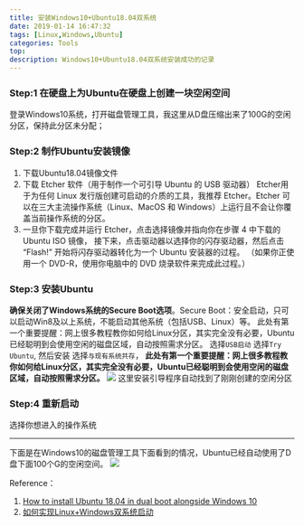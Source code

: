 ```yaml
---
title: 安装Windows10+Ubuntu18.04双系统
date: 2019-01-14 16:47:32
tags: [Linux,Windows,Ubuntu]
categories: Tools
top:
description: Windows10+Ubuntu18.04双系统安装成功的记录
---
```



### Step:1 在硬盘上为Ubuntu在硬盘上创建一块空闲空间
登录Windows10系统，打开磁盘管理工具，我这里从D盘压缩出来了100G的空闲分区，保持此分区未分配；

### Step:2 制作Ubuntu安装镜像
 1. 下载Ubuntu18.04镜像文件
 2. 下载 Etcher 软件（用于制作一个可引导 Ubuntu 的 USB 驱动器）
 Etcher用于为任何 Linux 发行版创建可启动的介质的工具，我推荐 Etcher。Etcher 可以在三大主流操作系统（Linux、MacOS 和 Windows）上运行且不会让你覆盖当前操作系统的分区。
 3. 一旦你下载完成并运行 Etcher，点击选择镜像并指向你在步骤 4 中下载的 Ubuntu ISO 镜像， 接下来，点击驱动器以选择你的闪存驱动器，然后点击 “Flash!” 开始将闪存驱动器转化为一个 Ubuntu 安装器的过程。 （如果你正使用一个 DVD-R，使用你电脑中的 DVD 烧录软件来完成此过程。）

### Step:3 安装Ubuntu
**确保关闭了Windows系统的Secure Boot选项**。Secure Boot：安全启动，只可以启动Win8及以上系统，不能启动其他系统（包括USB、Linux）等。
此处有第一个重要提醒：网上很多教程教你如何给Linux分区，其实完全没有必要，Ubuntu已经聪明到会使用空闲的磁盘区域，自动按照需求分区。
选择`USB启动`
选择`Try Ubuntu`, 然后安装
选择`与现有系统共存`，
**此处有第一个重要提醒：网上很多教程教你如何给Linux分区，其实完全没有必要，Ubuntu已经聪明到会使用空闲的磁盘区域，自动按照需求分区。**
![](TIM图片20190114171716.jpg)
这里安装引导程序自动找到了刚刚创建的空闲分区

### Step:4 重新启动
选择你想进入的操作系统

**********************

下面是在Windows10的磁盘管理工具下面看到的情况，Ubuntu已经自动使用了D盘下面100个G的空闲空间。
![](TIM图片20190114165949.jpg)


Reference：
1. [How to install Ubuntu 18.04 in dual boot alongside Windows 10](http://myviewsonfoss.blogspot.com/2018/05/this-article-willshow-you-how-you-can.html)
2. [如何实现Linux+Windows双系统启动](https://weibo.com/ttarticle/p/show?id=2309404315285027958947#_0)
